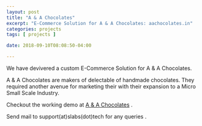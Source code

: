 ```yaml
---
layout: post
title: "A & A Chocolates"
excerpt: "E-Commerce Solution for A & A Chocolates: aachocolates.in"
categories: projects
tags: [ projects ]

date: 2018-09-10T08:08:50-04:00

---
```


We have devivered a custom E-Commerce Solution for A & A Chocolates.

A & A Chocolates are makers of delectable of handmade chocolates. They required another avenue for marketing
their with their expansion to a Micro Small Scale Industry.

Checkout the working demo at [A & A Chocolates](https://aachocolates.in) .

Send mail to support(at)slabs(dot)tech for any queries .
